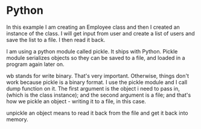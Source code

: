 # Python

In this example I am creating an Employee class and then I created an instance of the class. I will get input from user and create a list of users and save the list to a file. I  then read it back.

I am using a python module called pickle. It ships with Python. Pickle module serializes objects so they can be saved to a file, and loaded in a program again later on.

wb stands for write binary. That's very important. Otherwise, things don't work because pickle is a binary format. I use the pickle module and I call dump function on it. The first argument is the object i need to pass in, (which is the class instance); and the second argument is a file; and that's how we pickle an object - writing it to a file, in this case. 

unpickle an object means to read it back from the file and get it back into memory.



